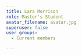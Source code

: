 ```yaml
---
title: Lara Morrison
role: Master's Student
avatar_filename: avatar.jpg
superuser: false
user_groups:
  - Current members

---
```


